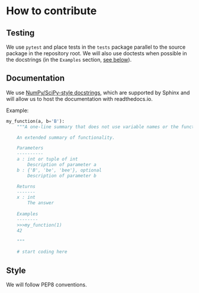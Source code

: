 # How to contribute

## Testing
We use `pytest` and place tests in the `tests` package parallel to the source package in the repository root. We will also use doctests when possible in the docstrings (in the `Examples` section, [see below](#Documentation)).

## Documentation

We use [NumPy/SciPy-style docstrings](https://numpydoc.readthedocs.io/en/latest/format.html), which are supported by Sphinx and will allow us to host the documentation with readthedocs.io. 

Example:
```python
my_function(a, b='B'):
    """A one-line summary that does not use variable names or the function name

    An extended summary of functionality.

    Parameters
    ----------
    a : int or tuple of int
        Description of parameter a
    b : {'B', 'be', 'bee'}, optional
        Description of parameter b

    Returns
    -------
    x : int
        The answer
    
    Examples
    --------
    >>>my_function(1)
    42

    """

    # start coding here
```

## Style
We will follow PEP8 conventions.